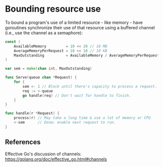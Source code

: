 # Bounding resource use

To bound a program's use of a limited resource - like memory - have goroutines synchronize their use of that resource using a buffered channel (i.e., use the channel as a semaphore):

```go
const (
	AvailableMemory         = 10 << 20 // 10 MB
	AverageMemoryPerRequest = 10 << 10 // 10 KB
	MaxOutstanding          = AvailableMemory / AverageMemoryPerRequest
)

var sem = make(chan int, MaxOutstanding)

func Serve(queue chan *Request) {
	for {
		sem <- 1 // Block until there's capacity to process a request.
		req := <-queue
		go handle(req) // Don't wait for handle to finish.
	}
}

func handle(r *Request) {
	process(r) // May take a long time & use a lot of memory or CPU
	<-sem      // Done; enable next request to run.
}
```

## References

Effective Go's discussion of channels: https://golang.org/doc/effective_go.html#channels